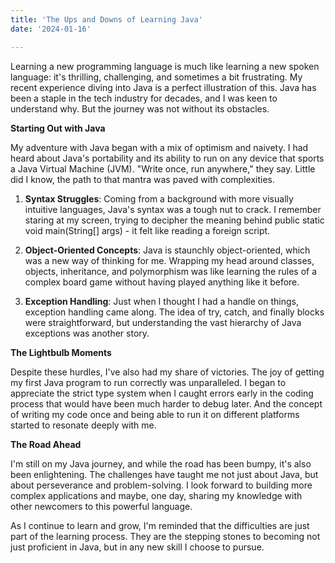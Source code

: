 ```yaml
---
title: 'The Ups and Downs of Learning Java'
date: '2024-01-16'

---
```


Learning a new programming language is much like learning a new spoken language: it's thrilling, challenging, and sometimes a bit frustrating. My recent experience diving into Java is a perfect illustration of this. Java has been a staple in the tech industry for decades, and I was keen to understand why. But the journey was not without its obstacles.

**Starting Out with Java**

My adventure with Java began with a mix of optimism and naivety. I had heard about Java's portability and its ability to run on any device that sports a Java Virtual Machine (JVM). "Write once, run anywhere," they say. Little did I know, the path to that mantra was paved with complexities.

1. **Syntax Struggles**: Coming from a background with more visually intuitive languages, Java's syntax was a tough nut to crack. I remember staring at my screen, trying to decipher the meaning behind public static void main(String[] args) - it felt like reading a foreign script.

2. **Object-Oriented Concepts**: Java is staunchly object-oriented, which was a new way of thinking for me. Wrapping my head around classes, objects, inheritance, and polymorphism was like learning the rules of a complex board game without having played anything like it before.

3. **Exception Handling**: Just when I thought I had a handle on things, exception handling came along. The idea of try, catch, and finally blocks were straightforward, but understanding the vast hierarchy of Java exceptions was another story.

**The Lightbulb Moments**

Despite these hurdles, I've also had my share of victories. The joy of getting my first Java program to run correctly was unparalleled. I began to appreciate the strict type system when I caught errors early in the coding process that would have been much harder to debug later. And the concept of writing my code once and being able to run it on different platforms started to resonate deeply with me.

**The Road Ahead**

I'm still on my Java journey, and while the road has been bumpy, it's also been enlightening. The challenges have taught me not just about Java, but about perseverance and problem-solving. I look forward to building more complex applications and maybe, one day, sharing my knowledge with other newcomers to this powerful language.

As I continue to learn and grow, I'm reminded that the difficulties are just part of the learning process. They are the stepping stones to becoming not just proficient in Java, but in any new skill I choose to pursue.